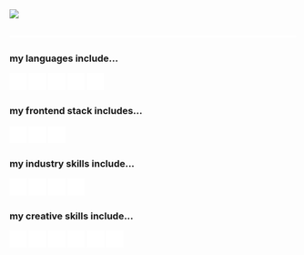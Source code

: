 <img src="./static/intro.svg">
<div>&nbsp;</div>
<img src="./static/spacer.svg">

<h3>my languages include...</h3>
<img height="30" width="30" src="static\logos\python.svg"></img>
<img height="30" width="30" src="static\logos\cplusplus.svg"></img>
<img height="30" width="30" src="static\logos\javascript.svg"></img>
<img height="30" width="30" src="static\logos\swift.svg"></img>
<img height="30" width="30" src="static\logos\csharp.svg"></img>

<h3>my frontend stack includes...</h3>
<img height="30" width="30" src="static\logos\react.svg"></img>
<img height="30" width="30" src="static\logos\nextdotjs.svg"></img>
<img height="30" width="30" src="static\logos\tailwindcss.svg"></img>

<h3>my industry skills include...</h3>

<img height="30" width="30" src="static\logos\awslambda.svg"></img>
<img height="30" width="30" src="static\logos\amazonapigateway.svg"></img>
<img height="30" width="30" src="static\logos\amazons3.svg"></img>
<img height="30" width="30" src="static\logos\microsoftazure.svg"></img>


<h3>my creative skills include...</h3>

<img height="30" width="30" src="static\logos\adobeillustrator.svg"></img>
<img height="30" width="30" src="static\logos\adobephotoshop.svg"></img>
<img height="30" width="30" src="static\logos\adobeindesign.svg"></img>
<img height="30" width="30" src="static\logos\figma.svg"></img>
<img height="30" width="30" src="static\logos\blender.svg"></img>
<img height="30" width="30" src="static\logos\unrealengine.svg"></img>